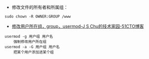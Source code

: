 
- 修改文件的所有者和所属组：
```
sudo chown -R OWNER:GROUP /www
```

- [修改用户所在组，group，usermod-J S Chu的技术家园-51CTO博客](http://blog.51cto.com/jschu/1722959)
```
usermod -g 用户组 用户名
    强制修改用户所在组
usermod -a -G 用户组 用户名
    把某个用户添加进某个组
```

